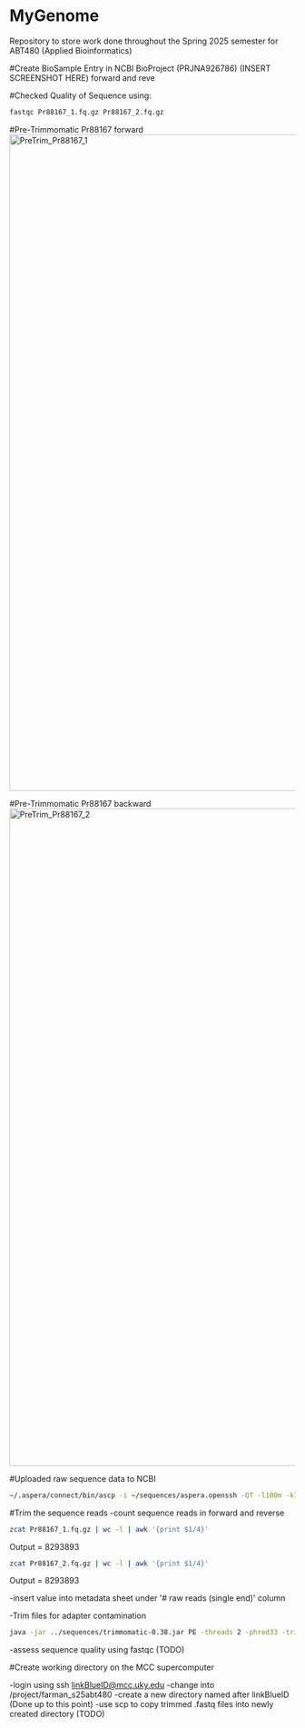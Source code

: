 # MyGenome
Repository to store work done throughout the Spring 2025 semester for ABT480 (Applied Bioinformatics)




#Create BioSample Entry in NCBI BioProject (PRJNA926786)
(INSERT SCREENSHOT HERE)
forward and reve



#Checked Quality of Sequence using:
``` bash 
fastqc Pr88167_1.fq.gz Pr88167_2.fq.gz
```

#Pre-Trimmomatic Pr88167 forward
<img width="1156" alt="PreTrim_Pr88167_1" src="https://github.com/user-attachments/assets/4e5ef325-9646-494a-95ea-4199bcb6c1f2" />

#Pre-Trimmomatic Pr88167 backward
<img width="1158" alt="PreTrim_Pr88167_2" src="https://github.com/user-attachments/assets/1482b3b6-4b20-43ff-b4f3-9c594b9bff71" />



#Uploaded raw sequence data to NCBI
``` bash
~/.aspera/connect/bin/ascp -i ~/sequences/aspera.openssh -QT -l100m -k1 -d ~/MyGenome/ subasp@upload.ncbi.nlm.nih.gov:uploads/dannyh2004_uky.edu_NJVKm74d
```

#Trim the sequence reads
-count sequence reads in forward and reverse

``` bash
zcat Pr88167_1.fq.gz | wc -l | awk '{print $1/4}'
```
Output = 8293893

``` bash
zcat Pr88167_2.fq.gz | wc -l | awk '{print $1/4}'
```
Output = 8293893

-insert value into metadata sheet under '# raw reads (single end)' column

-Trim files for adapter contamination 
``` bash
java -jar ../sequences/trimmomatic-0.38.jar PE -threads 2 -phred33 -trimlog Pr88167.txt Pr88167_1.fq.gz Pr88167_2.fq.gz Pr88167_1_paired.fastq Pr88167_1_unpaired.fastq Pr88167_2_paired.fastq Pr88167_2_unpaired.fastq ILLUMINACLIP:~/sequences/adaptors.fa:2:30:10 SLIDINGWINDOW:20:20 MINLEN:120
```

-assess sequence quality using fastqc (TODO)



#Create working directory on the MCC supercomputer 

-login using ssh linkBlueID@mcc.uky.edu
-change into /project/farman_s25abt480
-create a new directory named after linkBlueID (Done up to this point)
-use scp to copy trimmed .fastq files into newly created directory (TODO)
